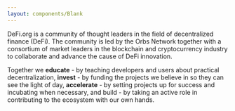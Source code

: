 ```yaml
---
layout: components/Blank
---
```


DeFi.org is a community of thought leaders in the field of decentralized finance (DeFi). The community is led by the Orbs Network together with a consortium of market leaders in the blockchain and cryptocurrency industry to collaborate and advance the cause of DeFi innovation.

Together we **educate** - by teaching developers and users about practical decentralization, **invest** - by funding the projects we believe in so they can see the light of day, **accelerate** - by setting projects up for success and incubating when necessary, and build - by taking an active role in contributing to the ecosystem with our own hands.
